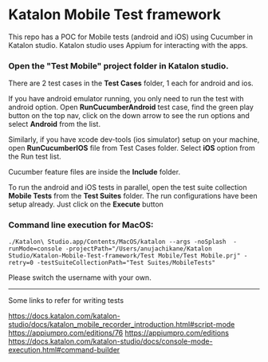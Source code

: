 # Katalon Mobile Test framework
This repo has a POC for Mobile tests (android and iOS) using Cucumber in Katalon studio.
Katalon studio uses Appium for interacting with the apps.


### Open the "Test Mobile" project folder in Katalon studio. 
There are 2 test cases in the **Test Cases** folder, 1 each for android and ios. 

If you have android emulator running, you only need to run the test with android option. Open **RunCucumberAndroid** test case, find the green play button on the top nav, click on the down arrow to see the run options and select **Android** from the list.


Similarly, if you have xcode dev-tools (ios simulator) setup on your machine, open **RunCucumberIOS** file from Test Cases folder.
Select **iOS** option from the Run test list.


Cucumber feature files are inside the **Include** folder. 

To run the android and iOS tests in parallel, open the test suite collection **Mobile Tests** from the **Test Suites** folder. The run configurations have been setup already. Just click on the **Execute** button


### Command line execution for MacOS:

`./Katalon\ Studio.app/Contents/MacOS/katalon --args -noSplash  -runMode=console -projectPath="/Users/anujachikane/Katalon Studio/Katalon-Mobile-Test-framework/Test Mobile/Test Mobile.prj" -retry=0 -testSuiteCollectionPath="Test Suites/MobileTests"`

Please switch the username with your own.


----
Some links to refer for writing tests

https://docs.katalon.com/katalon-studio/docs/katalon_mobile_recorder_introduction.html#script-mode
https://appiumpro.com/editions/76
https://appiumpro.com/editions
https://docs.katalon.com/katalon-studio/docs/console-mode-execution.html#command-builder
